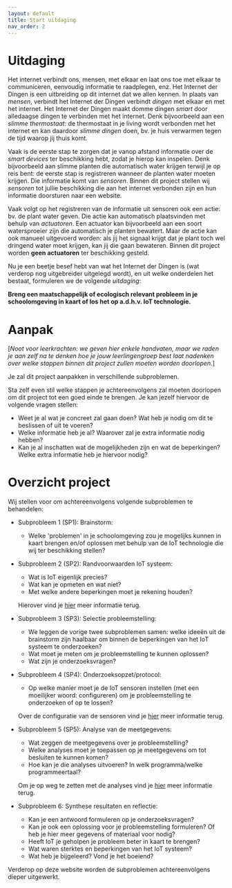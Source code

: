 ```yaml
---
layout: default
title: Start uitdaging
nav_order: 2
---
```

# Uitdaging
Het internet verbindt ons, mensen, met elkaar en laat ons toe met elkaar te communiceren, eenvoudig informatie te raadplegen, enz. Het Internet der Dingen is een uitbreiding op dit internet dat we allen kennen.
In plaats van _mensen_, verbindt het Internet der Dingen verbindt _dingen_ met elkaar en met het internet. Het Internet der Dingen maakt domme dingen _smart_ door alledaagse dingen te verbinden met het internet. 
Denk bijvoorbeeld aan een _slimme thermostaat_: de thermostaat in je living wordt verbonden met het internet en kan daardoor _slimme dingen_ doen, 
bv. je huis verwarmen tegen de tijd waarop jij thuis komt. 

Vaak is de eerste stap te zorgen dat je vanop afstand informatie over de _smart devices_ ter beschikking hebt, zodat je hierop kan inspelen. Denk bijvoorbeeld aan slimme planten die automatisch water krijgen terwijl je op reis bent: de eerste stap is registreren wanneer de planten water moeten krijgen. 
Die informatie komt van _sensoren_. Binnen dit project stellen wij _sensoren_ tot jullie beschikking die aan het internet verbonden zijn en hun informatie doorsturen naar een website.

Vaak volgt op het registreren van de informatie uit sensoren ook een actie: bv. de plant water geven. 
Die actie kan automatisch plaatsvinden met behulp van _actuatoren_. Een actuator kan bijvoorbeeld aan een soort watersproeier zijn die automatisch je planten bewatert. 
Maar de actie kan ook manueel uitgevoerd worden: als jij het signaal krijgt dat je plant toch wel dringend water moet krijgen, kan jij die gaan bewateren.
Binnen dit project worden __geen actuatoren__ ter beschikking gesteld. 

Nu je een beetje besef hebt van wat het Internet der Dingen is (wat verderop nog uitgebreider uitgelegd wordt), en uit welke onderdelen het bestaat, formuleren we de volgende _uitdaging_:

__Breng een maatschappelijk of ecologisch relevant probleem in je schoolomgeving in kaart of los het op a.d.h.v. IoT technologie.__

# Aanpak

\[_Noot voor leerkrachten: we geven hier enkele handvaten, maar we raden je aan zelf na te denken hoe je jouw leerlingengroep best laat nadenken over welke stappen 
binnen dit project zullen moeten worden doorlopen._\]

Je zal dit project aanpakken in verschillende subproblemen. 

Sta zelf even stil welke stappen je achtereenvolgens zal moeten doorlopen om dit project tot een goed einde te brengen.
Je kan jezelf hiervoor de volgende vragen stellen:
- Weet je al wat je concreet zal gaan doen? Wat heb je nodig om dit te beslissen of uit te voeren?
- Welke informatie heb je al? Waarover zal je extra informatie nodig hebben?
- Kan je al inschatten wat de mogelijkheden zijn en wat de beperkingen? Welke extra informatie heb je hiervoor nodig?

# Overzicht project

Wij stellen voor om achtereenvolgens volgende subproblemen te behandelen:

* Subprobleem 1 (SP1): Brainstorm: 
    * Welke 'problemen' in je schoolomgeving zou je mogelijks kunnen in kaart brengen en/of oplossen met behulp van de IoT technologie die wij ter beschikking stellen?

* Subprobleem 2 (SP2): Randvoorwaarden IoT systeem: 
    * Wat is IoT eigenlijk precies? 
    * Wat kan je opmeten en wat niet? 
    * Met welke andere beperkingen moet je rekening houden?
	
    Hierover vind je [hier](./../SP2/inhoud.md) meer informatie terug.

<!---
https://hannedeprez1990.github.io/guide/SP2/inhoud.html

met / en zonder /: geen 'guide' in url

-->


* Subprobleem 3 (SP3): Selectie probleemstelling:
    * We leggen de vorige twee subproblemen samen: welke ideeën uit de brainstorm zijn haalbaar om binnen de beperkingen van het IoT systeem te onderzoeken?
    * Wat moet je meten om je probleemstelling te kunnen oplossen?
    * Wat zijn je onderzoeksvragen?

* Subprobleem 4 (SP4): Onderzoeksopzet/protocol:
    * Op welke manier moet je de IoT sensoren instellen (met een moeilijker woord: configureren) om je probleemstelling te onderzoeken of op te lossen?
	
    Over de configuratie van de sensoren vind je [hier](./../SP4/onderzoeksopzet.md) meer informatie terug.

* Subprobleem 5 (SP5): Analyse van de meetgegevens:
    * Wat zeggen de meetgegevens over je probleemstelling?
    * Welke analyses moet je toepassen op je meetgegevens om tot besluiten te kunnen komen?    
	* Hoe kan je die analyses uitvoeren? In welk programma/welke programmeertaal?
	
    Om je op weg te zetten met de analyses vind je [hier](./../SP5/analyse.md) meer informatie terug.

* Subprobleem 6: Synthese resultaten en reflectie:
    * Kan je een antwoord formuleren op je onderzoeksvragen?
    * Kan je ook een oplossing voor je probleemstelling formuleren? Of heb je hier meer gegevens of materiaal voor nodig?
    * Heeft IoT je geholpen je probleem beter in kaart te brengen?
    * Wat waren sterktes en beperkingen van het IoT systeem?
    * Wat heb je bijgeleerd? Vond je het boeiend? 
	
Verderop op deze website worden de subproblemen achtereenvolgens dieper uitgewerkt. 